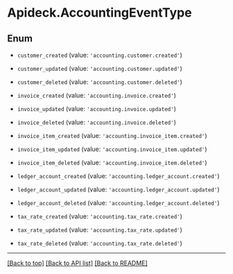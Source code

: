# Apideck.AccountingEventType

## Enum


* `customer_created` (value: `'accounting.customer.created'`)

* `customer_updated` (value: `'accounting.customer.updated'`)

* `customer_deleted` (value: `'accounting.customer.deleted'`)

* `invoice_created` (value: `'accounting.invoice.created'`)

* `invoice_updated` (value: `'accounting.invoice.updated'`)

* `invoice_deleted` (value: `'accounting.invoice.deleted'`)

* `invoice_item_created` (value: `'accounting.invoice_item.created'`)

* `invoice_item_updated` (value: `'accounting.invoice_item.updated'`)

* `invoice_item_deleted` (value: `'accounting.invoice_item.deleted'`)

* `ledger_account_created` (value: `'accounting.ledger_account.created'`)

* `ledger_account_updated` (value: `'accounting.ledger_account.updated'`)

* `ledger_account_deleted` (value: `'accounting.ledger_account.deleted'`)

* `tax_rate_created` (value: `'accounting.tax_rate.created'`)

* `tax_rate_updated` (value: `'accounting.tax_rate.updated'`)

* `tax_rate_deleted` (value: `'accounting.tax_rate.deleted'`)


---

[[Back to top]](#) [[Back to API list]](../../../../README.md#documentation-for-api-endpoints) [[Back to README]](../../../../README.md)



